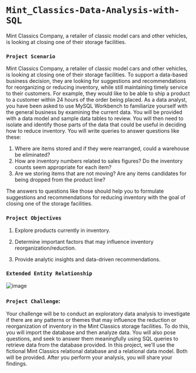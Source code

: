 # `Mint_Classics-Data-Analysis-with-SQL`
Mint Classics Company, a retailer of classic model cars and other vehicles, is looking at closing one of their storage facilities. 

### `Project Scenario` 

Mint Classics Company, a retailer of classic model cars and other vehicles, is looking at closing one of their
storage facilities.
To support a data-based business decision, they are looking for suggestions and recommendations for
reorganizing or reducing inventory, while still maintaining timely service to their customers. For example,
they would like to be able to ship a product to a customer within 24 hours of the order being placed.
As a data analyst, you have been asked to use MySQL Workbench to familiarize yourself with the general
business by examining the current data. You will be provided with a data model and sample data tables to
review. You will then need to isolate and identify those parts of the data that could be useful in deciding how
to reduce inventory. You will write queries to answer questions like these:
1. Where are items stored and if they were rearranged, could a warehouse be eliminated?
2. How are inventory numbers related to sales figures? Do the inventory counts seem appropriate for each
item?
3. Are we storing items that are not moving? Are any items candidates for being dropped from the product
line?

The answers to questions like those should help you to formulate suggestions and recommendations for
reducing inventory with the goal of closing one of the storage facilities. 


### `Project Objectives`

1. Explore products currently in inventory.

2. Determine important factors that may influence inventory reorganization/reduction.

3. Provide analytic insights and data-driven recommendations.

### `Extended Entity Relationship`
![image](https://github.com/Vajraayudham/-Mint_Classics-Data-Analysis-with-SQL/assets/86905678/5141aaed-745d-44a1-ac8b-e41cf4dd727d)


### `Project Challenge`:

Your challenge will be to conduct an exploratory data analysis to investigate if there are any patterns or
themes that may influence the reduction or reorganization of inventory in the Mint Classics storage facilities.
To do this, you will import the database and then analyze data. You will also pose questions, and seek to
answer them meaningfully using SQL queries to retrieve data from the database provided.
In this project, we'll use the fictional Mint Classics relational database and a relational data model. Both will
be provided.
After you perform your analysis, you will share your findings.

